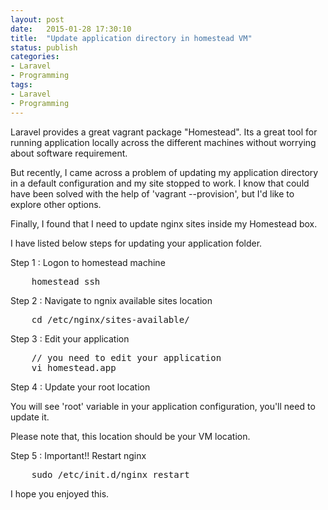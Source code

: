 ```yaml
---
layout: post
date:   2015-01-28 17:30:10
title:  "Update application directory in homestead VM"
status: publish
categories:
- Laravel
- Programming
tags:
- Laravel
- Programming
---
```


Laravel provides a great vagrant package "Homestead". Its a great tool for running application locally across the different machines without worrying about software requirement. 

But recently, I came across a problem of updating my application directory in a default configuration and my site stopped to work. I know that could have been solved with the help of 'vagrant --provision', but I'd like to explore other options.

Finally, I found that I need to update nginx sites inside my Homestead box. 

I have listed below steps for updating your application folder.

Step 1 : Logon to homestead machine 

<pre>
    homestead ssh
</pre>

Step 2 : Navigate to ngnix available sites location

<pre>
    cd /etc/nginx/sites-available/
</pre>

Step 3 : Edit your application

<pre>
    // you need to edit your application 
    vi homestead.app
</pre>

Step 4 : Update your root location

You will see 'root' variable in your application configuration, you'll need to update it.

Please note that, this location should be your VM location.

Step 5 : Important!! Restart nginx

<pre>
    sudo /etc/init.d/nginx restart
</pre>

I hope you enjoyed this.